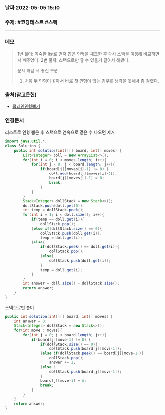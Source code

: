### 날짜  2022-05-05 15:10
### 주제: #코딩테스트 #스택
---
### 메모
> 1번 풀이: 익숙한 list로 먼저 뽑은 인형을 체크한 후 다시 스택을 이용해 비교하면서 빼주었다.
> 2번 풀이: 스택으로만 할 수 있을거 같아서 해봤다.
> 
> 문제 해결 시 놓친 부분
> 1. 처음 두 인형이 같아서 바로 첫 인형이 없는 경우를 생각을 못해서 좀 걸렸다.

### 출처(참고문헌)
- [클레인인형뽑기](https://programmers.co.kr/learn/courses/30/lessons/64061) 
### 연결문서

리스트로 인형 뽑은 후 스택으로 연속으로 같은 수 나오면 제거
```java
import java.util.*;
class Solution {
    public int solution(int[][] board, int[] moves) {
		List<Integer> doll = new ArrayList<>();
		for(int i = 0; i < moves.length; i++){
			for(int j = 0; j < board.length; j++){
				if(board[j][moves[i]-1] != 0) {
					doll.add(board[j][moves[i]-1]);
					board[j][moves[i]-1] = 0;
					break;
				}
			}
		}
		Stack<Integer> dollStack = new Stack<>();
		dollStack.push(doll.get(0));
		int temp = dollStack.peek();
		for(int i = 1; i < doll.size(); i++){
			if(temp == doll.get(i)){
				dollStack.pop();
			}else if(dollStack.size() == 0){
				dollStack.push(doll.get(i));
				temp = doll.get(i);
			}else{
				if(dollStack.peek() == doll.get(i)){
					dollStack.pop();
				}else{
					dollStack.push(doll.get(i));
				}
				temp = doll.get(i);
			}
		}
        int answer = doll.size() - dollStack.size();
        return answer;
    }
}
```

스택으로만 풀이
```java
public int solution(int[][] board, int[] moves) {
	int answer = 0;
	Stack<Integer> dollStack = new Stack<>();
	for(int move : moves){
		for(int j = 0; j < board.length; j++){
			if(board[j][move-1] != 0) {
				if(dollStack.size() == 0){
					dollStack.push(board[j][move-1]);
				}else if(dollStack.peek() == board[j][move-1]){
					dollStack.pop();
					answer += 2;
				}else {
					dollStack.push(board[j][move-1]);
				}
				board[j][move-1] = 0;
				break;
			}
		}
	}
	return answer;
}
```